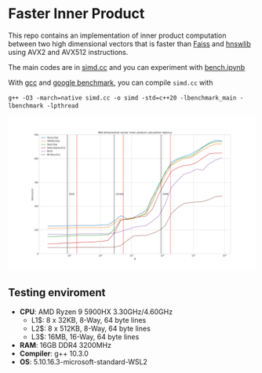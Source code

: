 # Faster Inner Product

This repo contains an implementation of inner product computation between two high dimensional vectors that is faster than [Faiss](https://github.com/facebookresearch/faiss) and [hnswlib](https://github.com/nmslib/hnswlib) using AVX2 and AVX512 instructions.

The main codes are in [simd.cc](https://github.com/hhy3/Faster-L2Sqr/blob/main/simd.cc) and you can experiment with [bench.ipynb](https://github.com/hhy3/Faster-L2Sqr/blob/main/bench.ipynb)

With [gcc](https://gcc.gnu.org/) and [google benchmark](https://github.com/google/benchmark), you can compile `simd.cc` with
```
g++ -O3 -march=native simd.cc -o simd -std=c++20 -lbenchmark_main -lbenchmark -lpthread
```

![](figures/output.png)


## Testing enviroment
* **CPU**: AMD Ryzen 9 5900HX 3.30GHz/4.60GHz
  * L1$: 8 x 32KB, 8-Way, 64 byte lines
  * L2$: 8 x 512KB, 8-Way, 64 byte lines
  * L3$: 16MB, 16-Way, 64 byte lines
* **RAM**: 16GB DDR4 3200MHz
* **Compiler**: g++ 10.3.0
* **OS**: 5.10.16.3-microsoft-standard-WSL2
